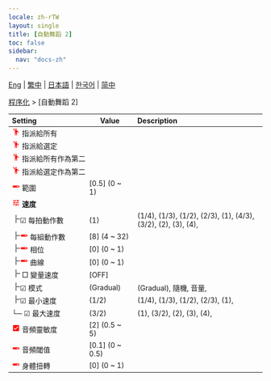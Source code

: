 ```yaml
---
locale: zh-rTW
layout: single
title: [自動舞蹈 2]
toc: false
sidebar:
  nav: "docs-zh"
---
```

[Eng](/dancexr/menu/2025.4/motion/auto_dance_2) | [繁中](/tw/dancexr/menu/2025.4/motion/auto_dance_2) | [日本語](/jp/dancexr/menu/2025.4/motion/auto_dance_2) | [한국어](/kr/dancexr/menu/2025.4/motion/auto_dance_2) | [简中](/zh/dancexr/menu/2025.4/motion/auto_dance_2)

[程序化](../menu#程序化) > [自動舞蹈 2]



| Setting | Value | Description |
| :--- | --- | :--- |
|<nobr><img src="/images/icon/ic_motion.png" alt="motion icon"/> 指派給所有</nobr>|| 
|<nobr><img src="/images/icon/ic_motion.png" alt="motion icon"/> 指派給選定</nobr>|| 
|<nobr><img src="/images/icon/ic_motion.png" alt="motion icon"/> 指派給所有作為第二</nobr>|| 
|<nobr><img src="/images/icon/ic_motion.png" alt="motion icon"/> 指派給選定作為第二</nobr>|| 
|<nobr><img src="/images/icon/ic_slider.png" alt="slider icon"/> 範圍</nobr>| [0.5] (0 ~ 1) | 
|<nobr><img src="/images/icon/ic_tune.png" alt="tune icon"/> <b>速度</b></nobr>| | 
|<nobr><img src="/images/icon/ic_line_t.png"/>☑ 每拍動作數</nobr>| (1) | (1/4), (1/3), (1/2), (2/3), (1), (4/3), (3/2), (2), (3), (4), 
|<nobr><img src="/images/icon/ic_line_t.png"/><img src="/images/icon/ic_slider.png" alt="slider icon"/> 每組動作數</nobr>| [8] (4 ~ 32) | 
|<nobr><img src="/images/icon/ic_line_t.png"/><img src="/images/icon/ic_slider.png" alt="slider icon"/> 相位</nobr>| [0] (0 ~ 1) | 
|<nobr><img src="/images/icon/ic_line_t.png"/><img src="/images/icon/ic_slider.png" alt="slider icon"/> 曲線</nobr>| [0] (0 ~ 1) | 
|<nobr><img src="/images/icon/ic_line_t.png"/> □ 變量速度</nobr>| [OFF] | 
|<nobr><img src="/images/icon/ic_line_t.png"/>☑ 模式</nobr>| (Gradual) | (Gradual), 隨機, 音量, 
|<nobr><img src="/images/icon/ic_line_t.png"/>☑ 最小速度</nobr>| (1/2) | (1/4), (1/3), (1/2), (2/3), (1), 
|<nobr>└─ ☑ 最大速度</nobr>| (3/2) | (1), (3/2), (2), (3), (4), 
|<nobr><img src="/images/icon/ic_check_on.png" alt="check on icon"/> 音頻靈敏度</nobr>| [2] (0.5 ~ 5) | 
|<nobr><img src="/images/icon/ic_slider.png" alt="slider icon"/> 音頻閾值</nobr>| [0.1] (0 ~ 0.5) | 
|<nobr><img src="/images/icon/ic_slider.png" alt="slider icon"/> 身體扭轉</nobr>| [0] (0 ~ 1) | 
